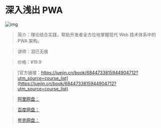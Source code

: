 # 深入浅出 PWA

![img](../../assets/1710a9b9b1971a6a~tplv-t2oaga2asx-no-mark:280:280:200:280.png)

> 简介：理论结合实践，帮助开发者全方位地掌握现代 Web 技术体系中的 PWA 架构。

> 讲师：泪已无痕

> 价格：¥19.9

> [官方链接：https://juejin.cn/book/6844733815944904712?utm_source=course_list](https://juejin.cn/book/6844733815944904712?utm_source=course_list)

> [阿里网盘：]()

> [百度网盘：]()

> [夸克网盘：]()
